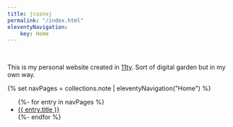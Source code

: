 ```yaml
---
title: jcusnxj
permalink: "/index.html"
eleventyNavigation:
    key: Home
---
```

<br>

This is my personal website created in [11ty](https://www.11ty.dev). Sort of digital garden but in my own way.

{% set navPages = collections.note | eleventyNavigation("Home") %}
<ul>
{%- for entry in navPages %}
  <li>
    <a href="{{ entry.url }}">{{ entry.title }}</a>
  </li>
{%- endfor %}
</ul>

